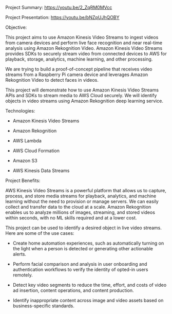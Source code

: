 Project Summary: https://youtu.be/2_ZqRM0MVcc

Project Presentation: https://youtu.be/bNZpUJhQOBY

Objective:

This project aims to use Amazon Kinesis Video Streams to ingest videos from camera devices and perform live face recognition and near real-time analysis using Amazon Rekognition Video. Amazon Kinesis Video Streams provides SDKs to securely stream video from connected devices to AWS for playback, storage, analytics, machine learning, and other processing. 

We are trying to build a proof-of-concept pipeline that receives video streams from a Raspberry Pi camera device and leverages Amazon Rekognition Video to detect faces in videos. 

This project will demonstrate how to use Amazon Kinesis Video Streams APIs and SDKs to stream media to AWS Cloud securely. We will identify objects in video streams using Amazon Rekognition deep learning service.


Technologies:

-	Amazon Kinesis Video Streams

-	Amazon Rekognition

-	AWS Lambda

-	AWS Cloud Formation

-	Amazon S3

-	AWS Kinesis Data Streams


Project Benefits: 

AWS Kinesis Video Streams is a powerful platform that allows us to capture, process, and store media streams for playback, analytics, and machine learning without the need to provision or manage servers. We can easily collect and transfer data to the cloud at a scale. Amazon Rekognition enables us to analyze millions of images, streaming, and stored videos within seconds, with no ML skills required and at a lower cost. 

This project can be used to identify a desired object in live video streams. Here are some of the use cases:  

-	Create home automation experiences, such as automatically turning on the light when a person is detected or generating other actionable alerts.

-	Perform facial comparison and analysis in user onboarding and authentication workflows to verify the identity of opted-in users remotely.

-	Detect key video segments to reduce the time, effort, and costs of video ad insertion, content operations, and content production.

-	Identify inappropriate content across image and video assets based on business-specific standards.
